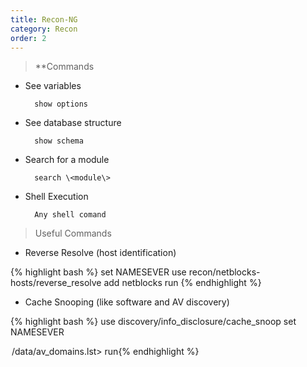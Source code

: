 ```yaml
---
title: Recon-NG 
category: Recon
order: 2
---
```


> **Commands 

* See variables
			
		show options 

* See database structure
		
		show schema

* Search for a module
		
		search \<module\>

* Shell Execution 
		
		Any shell comand

>Useful Commands

* Reverse Resolve (host identification) 

{% highlight bash %}
set NAMESEVER <DNS Server> use recon/netblocks-hosts/reverse_resolve
add netblocks <network block that you are interested in>
run
{% endhighlight %}

* Cache Snooping (like software and AV discovery) 

{% highlight bash %}
use discovery/info_disclosure/cache_snoop
set NAMESEVER <DNS Server> 
<option at AV domain to /opt/recon-ng-<version>/data/av_domains.lst>
run{% endhighlight %}
